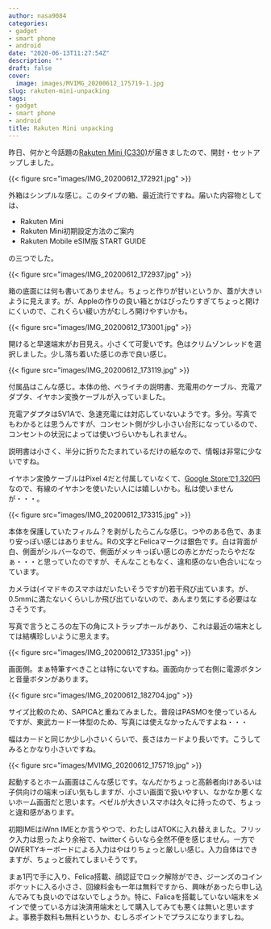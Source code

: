 ```yaml
---
author: nasa9084
categories:
- gadget
- smart phone
- android
date: "2020-06-13T11:27:54Z"
description: ""
draft: false
cover:
  image: images/MVIMG_20200612_175719-1.jpg
slug: rakuten-mini-unpacking
tags:
- gadget
- smart phone
- android
title: Rakuten Mini unpacking
---
```



昨日、何かと今話題の[Rakuten Mini (C330)](https://network.mobile.rakuten.co.jp/product/smartphone/rakuten-mini/)が届きましたので、開封・セットアップしました。

{{< figure src="images/IMG_20200612_172921.jpg" >}}

外箱はシンプルな感じ。このタイプの箱、最近流行ですね。届いた内容物としては、
* Rakuten Mini
* Rakuten Mini初期設定方法のご案内
* Rakuten Mobile eSIM版 START GUIDE

の三つでした。

{{< figure src="images/IMG_20200612_172937.jpg" >}}

箱の底面には何も書いてありません。ちょっと作りが甘いというか、蓋が大きいように見えます。が、Appleの作りの良い箱とかはぴったりすぎてちょっと開けにくいので、これくらい緩い方がむしろ開けやすいかも。

{{< figure src="images/IMG_20200612_173001.jpg" >}}

開けると早速端末がお目見え。小さくて可愛いです。色はクリムゾンレッドを選択しました。少し落ち着いた感じの赤で良い感じ。

{{< figure src="images/IMG_20200612_173119.jpg" >}}

付属品はこんな感じ。本体の他、ペライチの説明書、充電用のケーブル、充電アダプタ、イヤホン変換ケーブルが入っていました。

充電アダプタは5V1Aで、急速充電には対応していないようです。多分。写真でもわかるとは思うんですが、コンセント側が少し小さい台形になっているので、コンセントの状況によっては使いづらいかもしれません。

説明書は小さく、半分に折りたたまれているだけの紙なので、情報は非常に少ないですね。

イヤホン変換ケーブルはPixel 4だと付属していなくて、[Google Storeで1,320円](https://store.google.com/jp/product/usb_c_headphone_adapter)なので、有線のイヤホンを使いたい人には嬉しいかも。私は使いませんが・・・。

{{< figure src="images/IMG_20200612_173315.jpg" >}}

本体を保護していたフィルム？を剥がしたらこんな感じ。つやのある色で、あまり安っぽい感じはありません。Rの文字とFelicaマークは銀色です。白は背面が白、側面がシルバーなので、側面がメッキっぽい感じの赤とかだったらやだなぁ・・・と思っていたのですが、そんなこともなく、違和感のない色合いになっています。

カメラは(イマドキのスマホはだいたいそうですが)若干飛び出ています。が、0.5mmに満たないくらいしか飛び出ていないので、あんまり気にする必要はなさそうです。

写真で言うところの左下の角にストラップホールがあり、これは最近の端末としては結構珍しいように思えます。

{{< figure src="images/IMG_20200612_173351.jpg" >}}

画面側。まぁ特筆すべきことは特にないですね。画面向かって右側に電源ボタンと音量ボタンがあります。

{{< figure src="images/IMG_20200612_182704.jpg" >}}

サイズ比較のため、SAPICAと重ねてみました。普段はPASMOを使っているんですが、東武カード一体型のため、写真には使えなかったんですよね・・・

幅はカードと同じか少し小さいくらいで、長さはカードより長いです。こうしてみるとかなり小さいですね。

{{< figure src="images/MVIMG_20200612_175719.jpg" >}}

起動するとホーム画面はこんな感じです。なんだかちょっと高齢者向けあるいは子供向けの端末っぽい気もしますが、小さい画面で扱いやすい、なかなか悪くないホーム画面だと思います。ベゼルが大きいスマホは久々に持ったので、ちょっと違和感があります。

初期IMEはiWnn IMEとか言うやつで、わたしはATOKに入れ替えました。フリック入力は思ったより余裕で、twitterくらいなら全然不便を感じません。一方でQWERTYキーボードによる入力はやはりちょっと厳しい感じ。入力自体はできますが、ちょっと疲れてしまいそうです。

まぁ1円で手に入り、Felica搭載、顔認証でロック解除ができ、ジーンズのコインポケットに入る小ささ、回線料金も一年は無料ですから、興味があったら申し込んでみても良いのではないでしょうか。特に、Falicaを搭載していない端末をメインで使っている方は決済用端末として購入してみても悪くは無いと思いますよ。事務手数料も無料というか、むしろポイントでプラスになりますしね。



